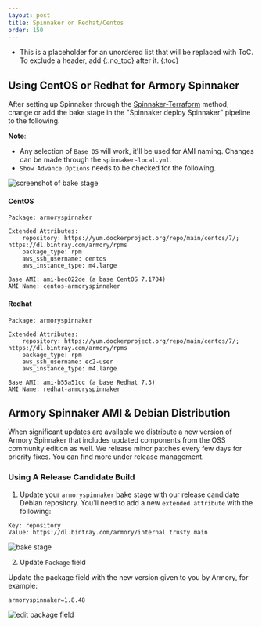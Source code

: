 ```yaml
---
layout: post
title: Spinnaker on Redhat/Centos
order: 150
---
```

* This is a placeholder for an unordered list that will be replaced with ToC. To exclude a header, add {:.no_toc} after it.
{:toc}


## Using CentOS or Redhat for Armory Spinnaker
After setting up Spinnaker through the [Spinnaker-Terraform](#spinnaker-terraform) method, change or add the bake stage in the "Spinnaker deploy Spinnaker" pipeline to the following.

**Note**:
- Any selection of `Base OS` will work, it'll be used for AMI naming. Changes can be made through the `spinnaker-local.yml`.
- `Show Advance Options` needs to be checked for the following.

![screenshot of bake stage](https://cl.ly/431n1T2r1O0U/Screen%20Shot%202017-07-24%20at%204.39.17%20PM.png)


#### CentOS
```
Package: armoryspinnaker

Extended Attributes:
    repository: https://yum.dockerproject.org/repo/main/centos/7/; https://dl.bintray.com/armory/rpms
    package_type: rpm
    aws_ssh_username: centos
    aws_instance_type: m4.large

Base AMI: ami-bec022de (a base CentOS 7.1704)
AMI Name: centos-armoryspinnaker
```


#### Redhat
```
Package: armoryspinnaker

Extended Attributes:
    repository: https://yum.dockerproject.org/repo/main/centos/7/; https://dl.bintray.com/armory/rpms
    package_type: rpm
    aws_ssh_username: ec2-user
    aws_instance_type: m4.large

Base AMI: ami-b55a51cc (a base Redhat 7.3)
AMI Name: redhat-armoryspinnaker
```


## Armory Spinnaker AMI & Debian Distribution
When significant updates are available we distribute a new version of Armory Spinnaker that includes updated components from the OSS community edition as well.  We release minor patches every few days for priority fixes.  You can find more under release management.


### Using A Release Candidate Build

1. Update your `armoryspinnaker` bake stage with our release candidate Debian repository.  You'll need to add a new `extended attribute` with the following:

```
Key: repository
Value: https://dl.bintray.com/armory/internal trusty main
```

![bake stage](https://cl.ly/2X443i1W2u3z/Image%202017-08-16%20at%203.31.06%20PM.png)

2. Update `Package` field

Update the package field with the new version given to you by Armory, for example:

`armoryspinnaker=1.8.48`

![edit package field](https://cl.ly/072E001Q0O46/Image%202017-08-16%20at%203.36.36%20PM.png)
